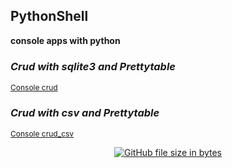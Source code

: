 ## PythonShell

**console apps with python**  


### *Crud with sqlite3 and Prettytable*
<p style="font-size:12px;">
  <a href="./crud_sqlite3">Console crud</a>
</p>


### *Crud with csv and Prettytable*
<p style="font-size:12px;">
  <a href="./Crud_Csv">Console crud_csv</a>
</p>




<p align="center">
  <a href="./organize_folders"><img alt="GitHub file size in bytes" src="https://img.shields.io/github/size/EniDev911/PythonTk/basic_calculator/main.py?color=darkorange&logo=files&style=flat-square&logoColor=yellow">
</p>
